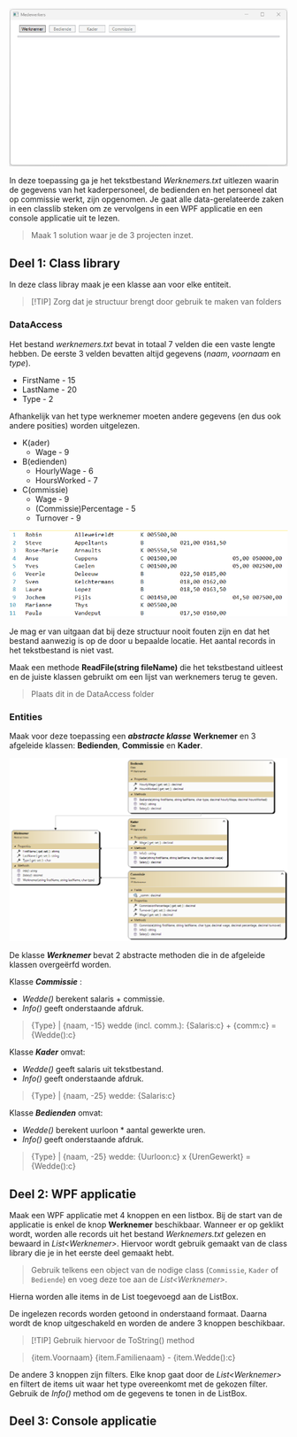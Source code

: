 ![](./media/Polymorphism-2.gif)

In deze toepassing ga je het tekstbestand *Werknemers.txt* uitlezen waarin de gegevens van het kaderpersoneel, de bedienden en het personeel dat op commissie werkt, zijn opgenomen. Je gaat alle data-gerelateerde zaken in een classlib steken om ze vervolgens in een WPF applicatie en een console applicatie uit te lezen.

> Maak 1 solution waar je de 3 projecten inzet.

## Deel 1: Class library ##
In deze class libray maak je een klasse aan voor elke entiteit.
> [!TIP]  Zorg dat je structuur brengt door gebruik te maken van folders

### DataAccess ###
Het bestand *werknemers.txt* bevat in totaal 7 velden die een vaste lengte hebben. De eerste 3 velden bevatten altijd gegevens (*naam*, *voornaam* en *type*).

- FirstName - 15
- LastName - 20
- Type - 2

Afhankelijk van het type werknemer moeten andere gegevens (en dus ook andere posities) worden uitgelezen.

- K(ader)
    - Wage - 9
- B(edienden)
    - HourlyWage - 6
    - HoursWorked - 7
- C(ommissie)
    - Wage - 9
    - (Commissie)Percentage - 5
    - Turnover - 9

![](./media/image1.png)

Je mag er van uitgaan dat bij deze structuur nooit fouten zijn en dat het bestand aanwezig is op de door u bepaalde locatie. Het aantal records in het tekstbestand is niet vast.

Maak een methode **ReadFile(string fileName)** die het tekstbestand uitleest en de juiste klassen gebruikt om een lijst van werknemers terug te geven.

> Plaats dit in de DataAccess folder

### Entities ###
Maak voor deze toepassing een ***abstracte klasse*** **Werknemer** en 3 afgeleide klassen: **Bedienden**, **Commissie** en **Kader**.

![](./media/ClassDiagram.png)

De klasse ***Werknemer*** bevat 2 abstracte methoden die in de afgeleide klassen overgeërfd worden.

Klasse ***Commissie*** :
-   *Wedde()* berekent salaris + commissie.
-   *Info()* geeft onderstaande afdruk.

> {Type} | {naam, -15} wedde (incl. comm.): {Salaris:c} + {comm:c} = {Wedde():c}

Klasse ***Kader*** omvat:
-   *Wedde()* geeft salaris uit tekstbestand.
-   *Info()* geeft onderstaande afdruk.

> {Type} | {naam, -25} wedde: {Salaris:c}

Klasse ***Bedienden*** omvat:
-   *Wedde()* berekent uurloon \* aantal gewerkte uren.
-   *Info()* geeft onderstaande afdruk.

> {Type} | {naam, -25} wedde: {Uurloon:c} x {UrenGewerkt} = {Wedde():c}

## Deel 2: WPF applicatie ##
Maak een WPF applicatie met 4 knoppen en een listbox. Bij de start van de applicatie is enkel de knop **Werknemer** beschikbaar. Wanneer er op geklikt wordt, worden alle records uit het bestand *Werknemers.txt* gelezen en bewaard in *List\<Werknemer\>*. Hiervoor wordt gebruik gemaakt van de class library die je in het eerste deel gemaakt hebt.
> Gebruik telkens een object van de nodige class (`Commissie`, `Kader` of `Bediende`) en voeg deze toe aan de *List\<Werknemer\>*.

Hierna worden alle items in de List toegevoegd aan de ListBox.

De ingelezen records worden getoond in onderstaand formaat. Daarna wordt de knop uitgeschakeld en worden de andere 3 knoppen beschikbaar.

> [!TIP] Gebruik hiervoor de ToString() method

> {item.Voornaam} {item.Familienaam} - {item.Wedde():c}

De andere 3 knoppen zijn filters. Elke knop gaat door de *List\<Werknemer\>* en filtert de items uit waar het type overeenkomt met de gekozen filter. Gebruik de *Info()* method om de gegevens te tonen in de ListBox.

## Deel 3: Console applicatie ##
